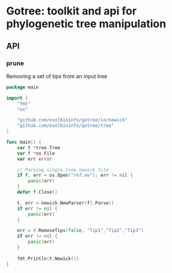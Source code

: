# Gotree: toolkit and api for phylogenetic tree manipulation

## API

### prune

Removing a set of tips from an input tree
```go
package main

import (
	"fmt"
	"os"

	"github.com/evolbioinfo/gotree/io/newick"
	"github.com/evolbioinfo/gotree/tree"
)

func main() {
	var t *tree.Tree
	var f *os.File
	var err error

	// Parsing single tree newick file
	if f, err = os.Open("ref.nw"); err != nil {
		panic(err)
	}
	defer f.Close()

	t, err = newick.NewParser(f).Parse()
	if err != nil {
		panic(err)
	}

	err = r.RemoveTips(false, "Tip1","Tip2","Tip3")
	if err != nil {
		panic(err)
	}
	
	fmt.Println(t.Newick())
}
```
